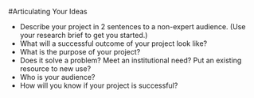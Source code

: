 #Articulating Your Ideas

* Describe your project in 2 sentences to a non-expert audience. (Use your research brief to get you started.)
* What will a successful outcome of your project look like? 
* What is the purpose of your project? 
 * Does it solve a problem? Meet an institutional need? Put an existing resource to new use?  
* Who is your audience? 
* How will you know if your project is successful? 
